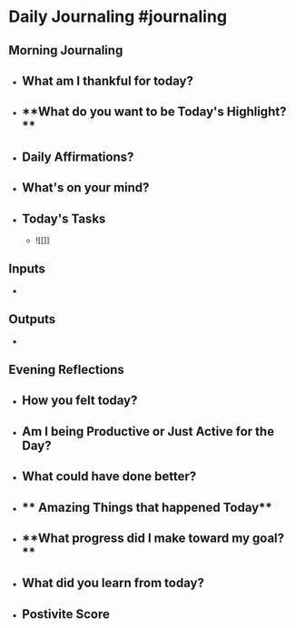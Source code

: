 # Daily Journaling #journaling 

## Morning Journaling

- **What am I thankful for today?**
	- 
- **What do you want to be Today's Highlight? **
	-  
- **Daily Affirmations?**
	- 
- **What's on your mind?**
	- 
- ## Today's Tasks
	- ![[]]
## Inputs 
-

## Outputs 
-


## Evening Reflections
- **How you felt today?**
	- 
- **Am I being Productive or Just Active for the Day?**
	- 
- **What could have done better?**
	-	
- ** Amazing Things that happened Today**		
	-	
- **What progress did I make toward my goal? **
	- 
- **What did you learn from today?**
	- 
- **Postivite Score**
	- 	


